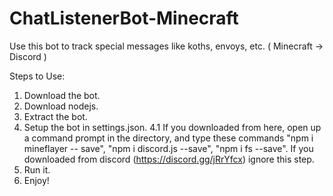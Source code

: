 # ChatListenerBot-Minecraft
Use this bot to track special messages like koths, envoys, etc. ( Minecraft -> Discord )

Steps to Use:
1. Download the bot.
2. Download nodejs.
3. Extract the bot.
4. Setup the bot in settings.json.
4.1 If you downloaded from here, open up a command prompt in the directory, and type these commands "npm i mineflayer -- save", "npm i discord.js --save", "npm i fs --save". If you downloaded from discord (https://discord.gg/jRrYfcx) ignore this step.
5. Run it.
6. Enjoy!
